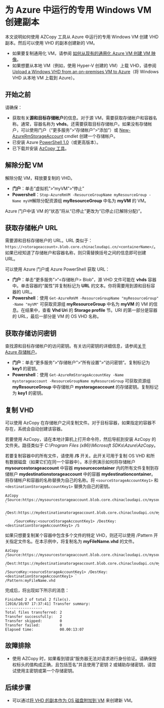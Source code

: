 <!-- need to be verified -->

<properties
    pageTitle="在 Azure 中创建专用 VM 的副本 | Azure"
    description="了解如何在 Resource Manager 部署模型中，为 Azure 中运行的专用 Windows VM 创建副本。"
    services="virtual-machines-windows"
    documentationcenter=""
    author="cynthn"
    manager="timlt"
    editor=""
    tags="azure-resource-manager" />
<tags 
    ms.assetid="ce7e6cd3-6a4a-4fab-bf66-52f699b1398a"
    ms.service="virtual-machines-windows"
    ms.workload="infrastructure-services"
    ms.tgt_pltfrm="vm-windows"
    ms.devlang="na"
    ms.topic="article"
    ms.date="10/20/2016"
    wacn.date="01/05/2017"
    ms.author="cynthn" />

# 为 Azure 中运行的专用 Windows VM 创建副本
本文说明如何使用 AZCopy 工具从 Azure 中运行的专用 Windows VM 创建 VHD 副本。然后可以使用 VHD 的副本创建新的 VM。

* 如果要复制通用化 VM，请参阅 [如何从现有的通用化 Azure VM 创建 VM 映像](/documentation/articles/virtual-machines-windows-capture-image/)。
* 如果想要从本地 VM（例如，使用 Hyper-V 创建的 VM）上载 VHD，请参阅 [Upload a Windows VHD from an on-premises VM to Azure](/documentation/articles/virtual-machines-windows-upload-image/)（将 Windows VHD 从本地 VM 上载到 Azure）。

## 开始之前
请确保：

* 获取有关**源和目标存储帐户**的信息。对于源 VM，需要获取存储帐户和容器名称。通常，容器名称为 **vhds**。还需要获取目标存储帐户。如果没有存储帐户，可以使用门户（“更多服务”>“存储帐户”>“添加”）或 [New-AzureRmStorageAccount](https://msdn.microsoft.com/zh-cn/library/mt607148.aspx) cmdlet 创建一个存储帐户。
* 已安装 Azure [PowerShell 1.0](https://docs.microsoft.com/powershell/azureps-cmdlets-docs)（或更高版本）。
* 已下载并安装 [AzCopy 工具](/documentation/articles/storage-use-azcopy/)。

## 解除分配 VM
解除分配 VM，释放要复制的 VHD。

* **门户**：单击“虚拟机”>“myVM”>“停止”
* **Powershell**：`Stop-AzureRmVM -ResourceGroupName myResourceGroup -Name myVM`解除分配资源组 **myResourceGroup** 中名为 **myVM** 的 VM。

Azure 门户中该 VM 的“状态”将从“已停止”更改为“已停止(已解除分配)”。

## 获取存储帐户 URL
需要源和目标存储帐户的 URL。URL 类似于：`https://<storageaccount>.blob.core.chinacloudapi.cn/<containerName>/`。如果已经知道了存储帐户和容器名称，则只需替换括号之间的信息即可创建 URL。

可以使用 Azure 门户或 Azure PowerShell 获取 URL：

* **门户**：单击“更多服务”>“<存储帐户> Blob”，源 VHD 文件可能在 **vhds** 容器中。单击容器的“属性”并复制标记为 **URL** 的文本。你将需要用到源和目标容器的 URL。
* **Powershell**：使用 `Get-AzureRmVM -ResourceGroupName "myResourceGroup" -Name "myVM"` 可获取资源组 **myResourceGroup** 中名为 **myVM** 的 VM 的信息。在结果中，查看 **Vhd Uri** 的 **Storage profile** 节。URI 的第一部分是容器的 URL，最后一部分是 VM 的 OS VHD 名称。

## 获取存储访问密钥
查找源和目标存储帐户的访问密钥。有关访问密钥的详细信息，请参阅[关于 Azure 存储帐户](/documentation/articles/storage-create-storage-account/)。

* **门户**：单击“更多服务”>“存储帐户”>“所有设置”>“访问密钥”。复制标记为 **key1** 的密钥。
* **Powershell**：使用 `Get-AzureRmStorageAccountKey -Name mystorageaccount -ResourceGroupName myResourceGroup` 可获取资源组 **myResourceGroup** 中存储帐户 **mystorageaccount** 的存储密钥。复制标记为 **key1** 的密钥。

## 复制 VHD
可以使用 AzCopy 在存储帐户之间复制文件。对于目标容器，如果指定的容器不存在，系统会自动创建该容器。

若要使用 AzCopy，请在本地计算机上打开命令符，然后导航到安装 AzCopy 的文件夹。路径类似于 *C:\\Program Files (x86)\\Microsoft SDKs\\Azure\\AzCopy*。

若要复制容器中的所有文件，请使用 **/S** 开关。此开关可用于复制 OS VHD 和所有数据磁盘（如果它们在同一个容器中）。本示例演示如何将存储帐户 **mysourcestorageaccount** 中容器 **mysourcecontainer** 内的所有文件复制到存储帐户 **mydestinationstorageaccount** 中的容器 **mydestinationcontainer**。将存储帐户和容器的名称替换为自己的名称。将 `<sourceStorageAccountKey1>` 和 `<destinationStorageAccountKey1>` 替换为自己的密钥。

    AzCopy /Source:https://mysourcestorageaccount.blob.core.chinacloudapi.cn/mysourcecontainer `
        /Dest:https://mydestinationatorageaccount.blob.core.chinacloudapi.cn/mydestinationcontainer `
        /SourceKey:<sourceStorageAccountKey1> /DestKey:<destinationStorageAccountKey1> /S

如果只想要复制某个容器中包含多个文件的特定 VHD，则还可以使用 /Pattern 开关指定文件名。在本示例中，将复制名为 **myFileName.vhd** 的文件。

    AzCopy /Source:https://mysourcestorageaccount.blob.core.chinacloudapi.cn/mysourcecontainer `
    /Dest:https://mydestinationatorageaccount.blob.core.chinacloudapi.cn/mydestinationcontainer `
    /SourceKey:<sourceStorageAccountKey1> /DestKey:<destinationStorageAccountKey1> `
    /Pattern:myFileName.vhd

完成后，将出现如下所示的消息：

    Finished 2 of total 2 file(s).
    [2016/10/07 17:37:41] Transfer summary:
    -----------------
    Total files transferred: 2
    Transfer successfully:   2
    Transfer skipped:        0
    Transfer failed:         0
    Elapsed time:            00.00:13:07

## 故障排除
* 使用 AZCopy 时，如果看到错误“服务器无法对请求进行身份验证。请确保授权标头的值构成正确，且包括签名”并且使用了密钥 2 或辅助存储密钥，请尝试使用主密钥或第一个存储密钥。

## 后续步骤
* 可以通过[将 VHD 的副本作为 OS 磁盘附加到 VM](/documentation/articles/virtual-machines-windows-create-vm-specialized/) 来创建新 VM。

<!---HONumber=Mooncake_1212_2016-->